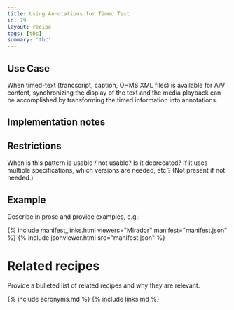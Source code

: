 ```yaml
---
title: Using Annotations for Timed Text
id: 79
layout: recipe
tags: [tbc]
summary: 'tbc'
---
```


## Use Case

When timed-text (trancscript, caption, OHMS XML files) is available for A/V content, synchronizing the display of the text and the media playback can be accomplished by transforming the timed information into annotations.

## Implementation notes

## Restrictions

When is this pattern is usable / not usable? Is it deprecated? If it uses multiple specifications, which versions are needed, etc.? (Not present if not needed.)

## Example

Describe in prose and provide examples, e.g.:

{% include manifest_links.html viewers="Mirador" manifest="manifest.json" %}
{% include jsonviewer.html src="manifest.json" %}

# Related recipes

Provide a bulleted list of related recipes and why they are relevant.

{% include acronyms.md %}
{% include links.md %}
